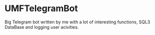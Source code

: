 # UMFTelegramBot
Big Telegram bot written by me with a lot of interesting functions, SQL3 DataBase and logging user acivities.
